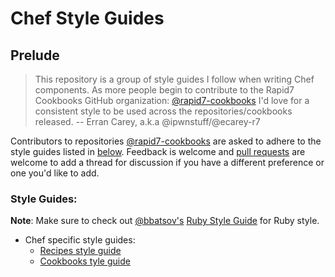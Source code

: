 # Chef Style Guides
## Prelude
> This repository is a group of style guides I follow when writing Chef components.
> As more people begin to contribute to the Rapid7 Cookbooks GitHub organization: [@rapid7-cookbooks](https://github.com/rapid7-cookbooks)
> I'd love for a consistent style to be used across the repositories/cookbooks released.
> -- Erran Carey, a.k.a @ipwnstuff/@ecarey-r7

Contributors to repositories [@rapid7-cookbooks](https://github.com/rapid7-cookbooks) are asked to adhere to the style guides listed in [below](#style-guides).
Feedback is welcome and [pull requests](https://github.com/ecarey-r7/ruby-style-guides) are welcome to add a thread for
discussion if you have a different preference or one you'd like to add.

### Style Guides:
**Note**: Make sure to check out [@bbatsov's](https://github.com/bbatsov) [Ruby Style Guide](https://github.com/bbatsov/ruby-style-guide) for Ruby style.
* Chef specific style guides:
  * [Recipes style guide](recipes.md)
  * [Cookbooks tyle guide](cookbooks.md)
